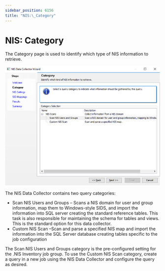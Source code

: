 ```yaml
---
sidebar_position: 6156
title: "NIS:\_Category"
---
```


# NIS: Category

The Category page is used to identify which type of NIS information to retrieve.

![NIS Data Collector Wizard Category page](../../../../../../../static/images/AccessAnalyzer_12.0/Content/Resources/Images/EnterpriseAuditor/Admin/DataCollector/NIS/Category.png "NIS Data Collector Wizard Category page")

The NIS Data Collector contains two query categories:

* Scan NIS Users and Groups – Scans a NIS domain for user and group information, map them to Windows-style SIDS, and import the information into SQL server creating the standard reference tables. This task is also responsible for maintaining the schema for tables and views. This is the standard option for this data collector.
* Custom NIS Scan –Scan and parse a specified NIS map and import the information into the SQL Server database creating tables specific to the job configuration

The Scan NIS Users and Groups category is the pre-configured setting for the .NIS Inventory job group. To use the Custom NIS Scan category, create a query in a new job using the NIS Data Collector and configure the query as desired.